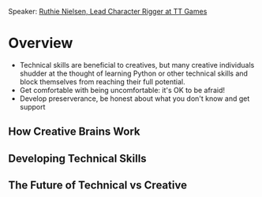 Speaker: [Ruthie Nielsen, Lead Character Rigger at TT Games](https://twitter.com/ruthie_nielsen)
# Overview
- Technical skills are beneficial to creatives, but many creative individuals shudder at the thought of learning Python or other technical skills and block themselves from reaching their full potential. 
- Get comfortable with being uncomfortable: it's OK to be afraid! 
- Develop preserverance, be honest about what you don't know and get support

## How Creative Brains Work

## Developing Technical Skills
## The Future of Technical vs Creative

